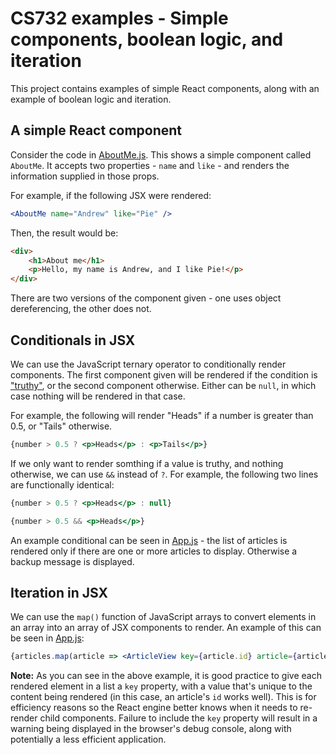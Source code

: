 # CS732 examples - Simple components, boolean logic, and iteration
This project contains examples of simple React components, along with an example of boolean logic and iteration.

## A simple React component
Consider the code in [AboutMe.js](./src/AboutMe.js). This shows a simple component called `AboutMe`. It accepts two properties - `name` and `like` - and renders the information supplied in those props.

For example, if the following JSX were rendered:
```jsx
<AboutMe name="Andrew" like="Pie" />
```

Then, the result would be:
```html
<div>
    <h1>About me</h1>
    <p>Hello, my name is Andrew, and I like Pie!</p>
</div>
```

There are two versions of the component given - one uses object dereferencing, the other does not.

## Conditionals in JSX
We can use the JavaScript ternary operator to conditionally render components. The first component given will be rendered if the condition is ["truthy"](https://developer.mozilla.org/en-US/docs/Glossary/Truthy), or the second component otherwise. Either can be `null`, in which case nothing will be rendered in that case.

For example, the following will render "Heads" if a number is greater than 0.5, or "Tails" otherwise.

```jsx
{number > 0.5 ? <p>Heads</p> : <p>Tails</p>}
```

If we only want to render somthing if a value is truthy, and nothing otherwise, we can use `&&` instead of `?`. For example, the following two lines are functionally identical:

```jsx
{number > 0.5 ? <p>Heads</p> : null}
```

```jsx
{number > 0.5 && <p>Heads</p>}
```

An example conditional can be seen in [App.js](./src/App.js) - the list of articles is rendered only if there are one or more articles to display. Otherwise a backup message is displayed.

## Iteration in JSX
We can use the `map()` function of JavaScript arrays to convert elements in an array into an array of JSX components to render. An example of this can be seen in [App.js](./src/App.js):

```jsx
{articles.map(article => <ArticleView key={article.id} article={article} />)}
```

**Note:** As you can see in the above example, it is good practice to give each rendered element in a list a `key` property, with a value that's unique to the content being rendered (in this case, an article's `id` works well). This is for efficiency reasons so the React engine better knows when it needs to re-render child components. Failure to include the `key` property will result in a warning being displayed in the browser's debug console, along with potentially a less efficient application.